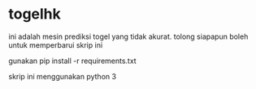 # togelhk
ini adalah mesin prediksi togel yang tidak akurat. tolong siapapun boleh untuk memperbarui skrip ini

gunakan pip install -r requirements.txt


skrip ini menggunakan python 3
